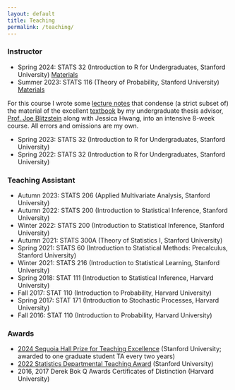 ```yaml
---
layout: default
title: Teaching
permalink: /teaching/
---
```


### Instructor
- Spring 2024: STATS 32 (Introduction to R for Undergraduates, Stanford University) [Materials](https://hli90722.github.io/zips/stats_32_materials.zip)
- Summer 2023: STATS 116 (Theory of Probability, Stanford University) [Materials](https://hli90722.github.io/zips/stats_116_materials.zip)

For this course I wrote some [lecture notes](https://hli90722.github.io/pdfs/STATS_116_NOTES.pdf) that condense (a strict subset of) the material of the excellent [textbook](https://drive.google.com/file/d/1VmkAAGOYCTORq1wxSQqy255qLJjTNvBI/edit) by my undergraduate thesis advisor, [Prof. Joe Blitzstein](https://statistics.fas.harvard.edu/people/joseph-k-blitzstein) along with Jessica Hwang, into an intensive 8-week course. All errors and omissions are my own.

- Spring 2023: STATS 32 (Introduction to R for Undergraduates, Stanford University)
- Spring 2022: STATS 32 (Introduction to R for Undergraduates, Stanford University)

### Teaching Assistant
- Autumn 2023: STATS 206 (Applied Multivariate Analysis, Stanford University)
- Autumn 2022: STATS 200 (Introduction to Statistical Inference, Stanford University)
- Winter 2022: STATS 200 (Introduction to Statistical Inference, Stanford University)
- Autumn 2021: STATS 300A (Theory of Statistics I, Stanford University)
- Spring 2021: STATS 60 (Introduction to Statistical Methods: Precalculus, Stanford University)
- Winter 2021: STATS 216 (Introduction to Statistical Learning, Stanford University)
- Spring 2018: STAT 111 (Introduction to Statistical Inference, Harvard University)
- Fall 2017: STAT 110 (Introduction to Probability, Harvard University)
- Spring 2017: STAT 171 (Introduction to Stochastic Processes, Harvard University)
- Fall 2016: STAT 110 (Introduction to Probability, Harvard University)

### Awards
- [2024 Sequoia Hall Prize for Teaching Excellence](https://statistics.stanford.edu/news/2024-statistics-teaching-assistant-awards) (Stanford University; awarded to one graduate student TA every two years)
- [2022 Statistics Departmental Teaching Award](https://statistics.stanford.edu/news/2022-statistics-teaching-assistant-awards) (Stanford University)
- 2016, 2017 Derek Bok Q Awards Certificates of Distinction (Harvard University)











